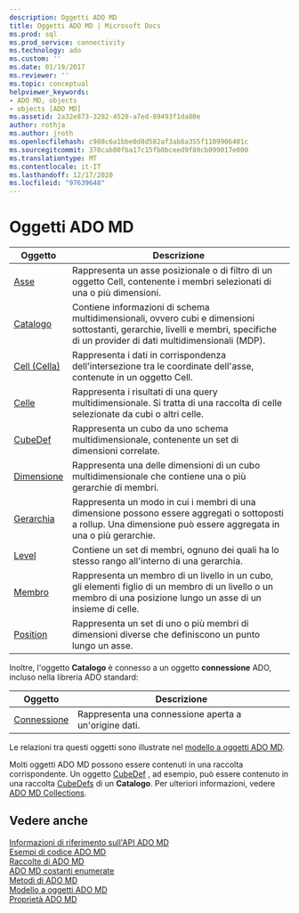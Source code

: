```yaml
---
description: Oggetti ADO MD
title: Oggetti ADO MD | Microsoft Docs
ms.prod: sql
ms.prod_service: connectivity
ms.technology: ado
ms.custom: ''
ms.date: 01/19/2017
ms.reviewer: ''
ms.topic: conceptual
helpviewer_keywords:
- ADO MD, objects
- objects [ADO MD]
ms.assetid: 2a32e873-3282-4520-a7ed-89493f1da80e
author: rothja
ms.author: jroth
ms.openlocfilehash: c988c6a1bbe0d8d582af3ab8a355f1109906401c
ms.sourcegitcommit: 370cab80fba17c15fb0bceed9f80cb099017e000
ms.translationtype: MT
ms.contentlocale: it-IT
ms.lasthandoff: 12/17/2020
ms.locfileid: "97639648"
---
```

# <a name="ado-md-objects"></a>Oggetti ADO MD

|Oggetto|Descrizione|  
|-|-|  
|[Asse](./axis-object-ado-md.md)|Rappresenta un asse posizionale o di filtro di un oggetto Cell, contenente i membri selezionati di una o più dimensioni.|  
|[Catalogo](./catalog-object-ado-md.md)|Contiene informazioni di schema multidimensionali, ovvero cubi e dimensioni sottostanti, gerarchie, livelli e membri, specifiche di un provider di dati multidimensionali (MDP).|  
|[Cell (Cella)](./cell-object-ado-md.md)|Rappresenta i dati in corrispondenza dell'intersezione tra le coordinate dell'asse, contenute in un oggetto Cell.|  
|[Celle](./cellset-object-ado-md.md)|Rappresenta i risultati di una query multidimensionale. Si tratta di una raccolta di celle selezionate da cubi o altri celle.|  
|[CubeDef](./cubedef-object-ado-md.md)|Rappresenta un cubo da uno schema multidimensionale, contenente un set di dimensioni correlate.|  
|[Dimensione](./dimension-object-ado-md.md)|Rappresenta una delle dimensioni di un cubo multidimensionale che contiene una o più gerarchie di membri.|  
|[Gerarchia](./hierarchy-object-ado-md.md)|Rappresenta un modo in cui i membri di una dimensione possono essere aggregati o sottoposti a rollup. Una dimensione può essere aggregata in una o più gerarchie.|  
|[Level](./level-object-ado-md.md)|Contiene un set di membri, ognuno dei quali ha lo stesso rango all'interno di una gerarchia.|  
|[Membro](./member-object-ado-md.md)|Rappresenta un membro di un livello in un cubo, gli elementi figlio di un membro di un livello o un membro di una posizione lungo un asse di un insieme di celle.|  
|[Position](./position-object-ado-md.md)|Rappresenta un set di uno o più membri di dimensioni diverse che definiscono un punto lungo un asse.|  
  
 Inoltre, l'oggetto **Catalogo** è connesso a un oggetto **connessione** ADO, incluso nella libreria ADO standard:  
  
|Oggetto|Descrizione|  
|------------|-----------------|  
|[Connessione](../ado-api/connection-object-ado.md)|Rappresenta una connessione aperta a un'origine dati.|  
  
 Le relazioni tra questi oggetti sono illustrate nel [modello a oggetti ADO MD](./ado-md-object-model.md).  
  
 Molti oggetti ADO MD possono essere contenuti in una raccolta corrispondente. Un oggetto [CubeDef](./cubedef-object-ado-md.md) , ad esempio, può essere contenuto in una raccolta [CubeDefs](./cubedefs-collection-ado-md.md) di un **Catalogo**. Per ulteriori informazioni, vedere [ADO MD Collections](./ado-md-collections.md).  
  
## <a name="see-also"></a>Vedere anche  
 [Informazioni di riferimento sull'API ADO MD](./ado-md-object-model.md)   
 [Esempi di codice ADO MD](./ado-md-code-examples.md)   
 [Raccolte di ADO MD](./ado-md-collections.md)   
 [ADO MD costanti enumerate](./ado-md-enumerated-constants.md)   
 [Metodi di ADO MD](./ado-md-methods.md)   
 [Modello a oggetti ADO MD](./ado-md-object-model.md)   
 [Proprietà ADO MD](./ado-md-properties.md)